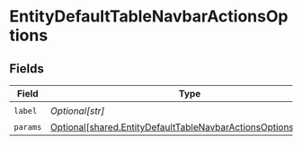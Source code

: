 # EntityDefaultTableNavbarActionsOptions


## Fields

| Field                                                                                                                                    | Type                                                                                                                                     | Required                                                                                                                                 | Description                                                                                                                              |
| ---------------------------------------------------------------------------------------------------------------------------------------- | ---------------------------------------------------------------------------------------------------------------------------------------- | ---------------------------------------------------------------------------------------------------------------------------------------- | ---------------------------------------------------------------------------------------------------------------------------------------- |
| `label`                                                                                                                                  | *Optional[str]*                                                                                                                          | :heavy_check_mark:                                                                                                                       | N/A                                                                                                                                      |
| `params`                                                                                                                                 | [Optional[shared.EntityDefaultTableNavbarActionsOptionsParams]](undefined/models/shared/entitydefaulttablenavbaractionsoptionsparams.md) | :heavy_minus_sign:                                                                                                                       | N/A                                                                                                                                      |